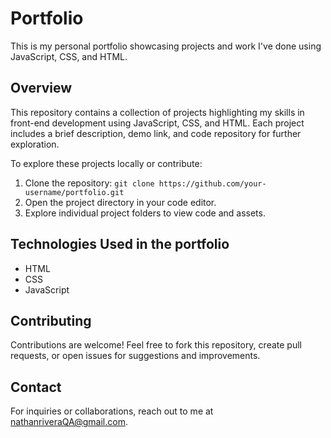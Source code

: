 # Portfolio

This is my personal portfolio showcasing projects and work I've done using JavaScript, CSS, and HTML.

## Overview

This repository contains a collection of projects highlighting my skills in front-end development using JavaScript, CSS, and HTML. Each project includes a brief description, demo link, and code repository for further exploration.


To explore these projects locally or contribute:

1. Clone the repository: `git clone https://github.com/your-username/portfolio.git`
2. Open the project directory in your code editor.
3. Explore individual project folders to view code and assets.

## Technologies Used in the portfolio

- HTML
- CSS
- JavaScript

## Contributing

Contributions are welcome! Feel free to fork this repository, create pull requests, or open issues for suggestions and improvements.

## Contact

For inquiries or collaborations, reach out to me at [nathanriveraQA@gmail.com](mailto:nathanriveraQA@gmail.com).
